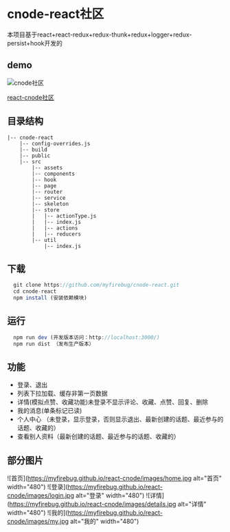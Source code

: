 # cnode-react社区
本项目基于react+react-redux+redux-thunk+redux+logger+redux-persist+hook开发的

## demo
![cnode社区](https://myfirebug.github.io/react-cnode/images/ewm.png)

[react-cnode社区](https://myfirebug.github.io/react-cnode/index.html#/home)

## 目录结构
```
|-- cnode-react
    |-- config-overrides.js
    |-- build
    |-- public
    |-- src
        |-- assets
        |-- components
        |-- hook
        |-- page
        |-- router
        |-- service
        |-- skeleton
        |-- store
        |   |-- actionType.js
        |   |-- index.js
        |   |-- actions
        |   |-- reducers
        |-- util
            |-- index.js

```


## 下载
```javascript
  git clone https://github.com/myfirebug/cnode-react.git
  cd cnode-react
  npm install (安装依赖模块)
```
## 运行
```javascript
  npm run dev (开发版本访问：http://localhost:3000/)
  npm run dist （发布生产版本）
```

## 功能
+ 登录、退出
+ 列表下拉加载、缓存非第一页数据
+ 详情(模拟点赞、收藏功能)未登录不显示评论、收藏、点赞、回复、删除
+ 我的消息(单条标记已读)
+ 个人中心 （未登录，显示登录，否则显示退出、最新创建的话题、最近参与的话题、收藏的）
+ 查看别人资料（最新创建的话题、最近参与的话题、收藏的）

## 部分图片
![首页](https://myfirebug.github.io/react-cnode/images/home.jpg alt="首页" width="480")
![登录](https://myfirebug.github.io/react-cnode/images/login.jpg alt="登录" width="480")
![详情](https://myfirebug.github.io/react-cnode/images/details.jpg alt="详情" width="480")
![我的](https://myfirebug.github.io/react-cnode/images/my.jpg alt="我的" width="480")




